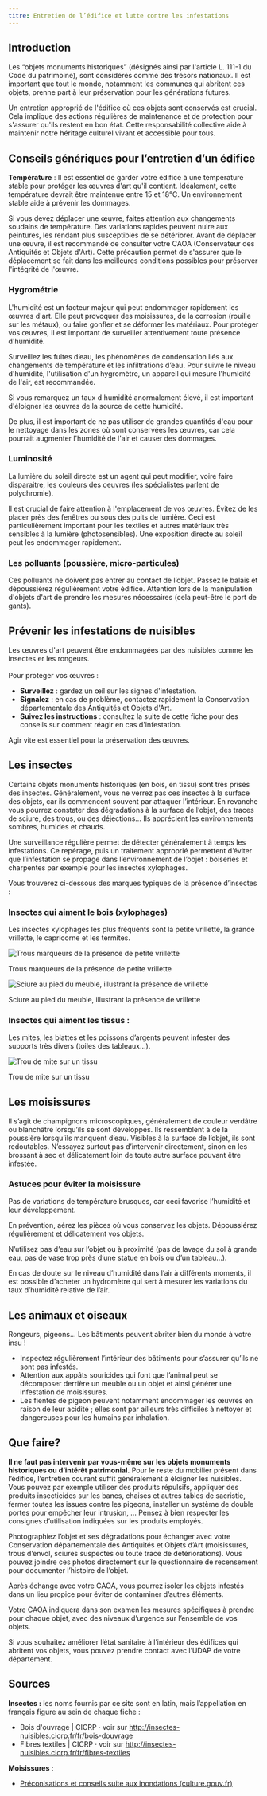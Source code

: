 ```yaml
---
titre: Entretien de l’édifice et lutte contre les infestations
---
```

## Introduction

Les “objets monuments historiques” (désignés ainsi par l'article L. 111-1 du Code du patrimoine), sont considérés comme des trésors nationaux. Il est important que tout le monde, notamment les communes qui abritent ces objets, prenne part à leur préservation pour les générations futures.

Un entretien approprié de l'édifice où ces objets sont conservés est crucial. Cela implique des actions régulières de maintenance et de protection pour s'assurer qu'ils restent en bon état. Cette responsabilité collective aide à maintenir notre héritage culturel vivant et accessible pour tous.

## Conseils génériques pour l’entretien d’un édifice

**Température** : Il est essentiel de garder votre édifice à une température stable pour protéger les œuvres d'art qu'il contient. Idéalement, cette température devrait être maintenue entre 15 et 18°C. Un environnement stable aide à prévenir les dommages.

Si vous devez déplacer une œuvre, faites attention aux changements soudains de température. Des variations rapides peuvent nuire aux peintures, les rendant plus susceptibles de se détériorer. Avant de déplacer une œuvre, il est recommandé de consulter votre CAOA (Conservateur des Antiquités et Objets d'Art). Cette précaution permet de s'assurer que le déplacement se fait dans les meilleures conditions possibles pour préserver l'intégrité de l'œuvre.

### Hygrométrie

L'humidité est un facteur majeur qui peut endommager rapidement les œuvres d'art. Elle peut provoquer des moisissures, de la corrosion (rouille sur les métaux), ou faire gonfler et se déformer les matériaux. Pour protéger vos œuvres, il est important de surveiller attentivement toute présence d'humidité.

Surveillez les fuites d’eau, les phénomènes de condensation liés aux changements de température et les infiltrations d’eau. Pour suivre le niveau d'humidité, l'utilisation d'un hygromètre, un appareil qui mesure l'humidité de l'air, est recommandée.

Si vous remarquez un taux d'humidité anormalement élevé, il est important d'éloigner les œuvres de la source de cette humidité. 

De plus, il est important de ne pas utiliser de grandes quantités d'eau pour le nettoyage dans les zones où sont conservées les œuvres, car cela pourrait augmenter l'humidité de l'air et causer des dommages. 

### Luminosité

La lumière du soleil directe est un agent qui peut modifier, voire faire disparaitre, les couleurs des oeuvres (les spécialistes parlent de polychromie).

Il est crucial de faire attention à l'emplacement de vos œuvres. Évitez de les placer près des fenêtres ou sous des puits de lumière. Ceci est particulièrement important pour les textiles et autres matériaux très sensibles à la lumière (photosensibles). Une exposition directe au soleil peut les endommager rapidement.

### Les polluants (poussière, micro-particules)

Ces polluants ne doivent pas entrer au contact de l’objet. Passez le balais et dépoussiérez régulièrement votre édifice. Attention lors de la manipulation d'objets d'art de prendre les mesures nécessaires (cela peut-être le port de gants).

## Prévenir les infestations de nuisibles

Les œuvres d'art peuvent être endommagées par des nuisibles comme les insectes er les rongeurs. \
\
Pour protéger vos œuvres :

* **Surveillez** : gardez un œil sur les signes d'infestation.
* **Signalez** : en cas de problème, contactez rapidement la Conservation départementale des Antiquités et Objets d'Art.
* **Suivez les instructions** : consultez la suite de cette fiche pour des conseils sur comment réagir en cas d'infestation.

Agir vite est essentiel pour la préservation des œuvres.

## Les insectes

Certains objets monuments historiques (en bois, en tissu) sont très prisés des insectes.
Généralement, vous ne verrez pas ces insectes à la surface des objets, car ils commencent souvent par attaquer l’intérieur.
En revanche vous pourrez constater des dégradations à la surface de l’objet, des traces de sciure, des trous, ou des déjections…
Ils apprécient les environnements sombres, humides et chauds.

Une surveillance régulière permet de détecter généralement à temps les infestations.
Ce repérage, puis un traitement approprié permettent d’éviter que l’infestation se propage dans l’environnement de l’objet : boiseries et charpentes par exemple pour les insectes xylophages.

Vous trouverez ci-dessous des marques typiques de la présence d’insectes :

### Insectes qui aiment le bois (xylophages) 

Les insectes xylophages les plus fréquents sont la petite vrillette, la grande vrillette, le capricorne et les termites.

![Trous marqueurs de la présence de petite vrillette](/contenus/fiches/images/vrillette-trous.jpg)

Trous marqueurs de la présence de petite vrillette

![Sciure au pied du meuble, illustrant la présence de vrillette](/contenus/fiches/images/vrillette-sciure.jpg)

Sciure au pied du meuble, illustrant la présence de vrillette

### Insectes qui aiment les tissus :

Les mites, les blattes et les poissons d’argents peuvent infester des supports très divers (toiles des tableaux…).

![Trou de mite sur un tissu](/contenus/fiches/images/mite-trou-tissu.jpg)

Trou de mite sur un tissu

## Les moisissures

Il s’agit de champignons microscopiques, généralement de couleur verdâtre ou blanchâtre lorsqu’ils se sont développés.
Ils ressemblent à de la poussière lorsqu’ils manquent d’eau.
Visibles à la surface de l’objet, ils sont redoutables.
N’essayez surtout pas d’intervenir directement, sinon en les brossant à sec et délicatement loin de toute autre surface pouvant être infestée.

### Astuces pour éviter la moisissure

Pas de variations de température brusques, car ceci favorise l’humidité et leur développement.

En prévention, aérez les pièces où vous conservez les objets.
Dépoussiérez régulièrement et délicatement vos objets.

N’utilisez pas d’eau sur l’objet ou à proximité (pas de lavage du sol à grande eau, pas de vase trop près d’une statue en bois ou d’un tableau…).

En cas de doute sur le niveau d’humidité dans l’air à différents moments, il est possible d’acheter un hydromètre qui sert à mesurer les variations du taux d’humidité relative de l’air.

## Les animaux et oiseaux

Rongeurs, pigeons… Les bâtiments peuvent abriter bien du monde à votre insu !

* Inspectez régulièrement l’intérieur des bâtiments pour s’assurer qu’ils ne sont pas infestés.
* Attention aux appâts souricides qui font que l’animal peut se décomposer derrière un meuble ou un objet et ainsi générer une infestation de moisissures.
* Les fientes de pigeon peuvent notamment endommager les œuvres en raison de leur acidité ; elles sont par ailleurs très difficiles à nettoyer et dangereuses pour les humains par inhalation.

## Que faire?

**Il ne faut pas intervenir par vous-même sur les objets monuments historiques ou d’intérêt patrimonial.**
Pour le reste du mobilier présent dans l’édifice, l’entretien courant suffit généralement à éloigner les nuisibles.
Vous pouvez par exemple utiliser des produits répulsifs, appliquer des produits insecticides sur les bancs, chaises et autres tables de sacristie, fermer toutes les issues contre les pigeons, installer un système de double portes pour empêcher leur intrusion, … Pensez à bien respecter les consignes d’utilisation indiquées sur les produits employés.

Photographiez l’objet et ses dégradations pour échanger avec votre Conservation départementale des Antiquités et Objets d’Art (moisissures, trous d’envol, sciures suspectes ou toute trace de détériorations).
Vous pouvez joindre ces photos directement sur le questionnaire de recensement pour documenter l’histoire de l’objet.

Après échange avec votre CAOA, vous pourrez isoler les objets infestés dans un lieu propice pour éviter de contaminer d’autres éléments.

Votre CAOA indiquera dans son examen les mesures spécifiques à prendre pour chaque objet, avec des niveaux d’urgence sur l’ensemble de vos objets.

Si vous souhaitez améliorer l’état sanitaire à l’intérieur des édifices qui abritent vos objets, vous pouvez prendre contact avec l’UDAP de votre département.

## Sources

**Insectes :** les noms fournis par ce site sont en latin, mais l’appellation en français figure au sein de chaque fiche :

* Bois d'ouvrage | CICRP · voir sur http://insectes-nuisibles.cicrp.fr/fr/bois-douvrage
* Fibres textiles | CICRP ·  voir sur http://insectes-nuisibles.cicrp.fr/fr/fibres-textiles

**Moisissures** :

* [Préconisations et conseils suite aux inondations (culture.gouv.fr)](https://www.culture.gouv.fr/Regions/Drac-Hauts-de-France/Actualites/Preconisations-et-conseils-suite-aux-inondations)